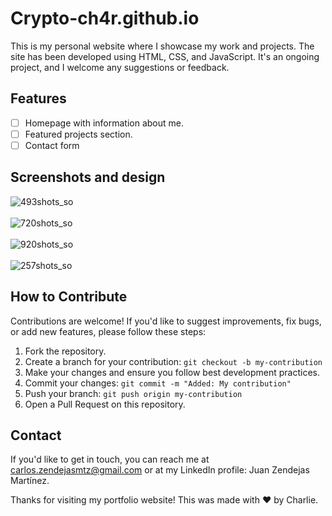 # Crypto-ch4r.github.io

This is my personal website where I showcase my work and projects. The site has been developed using HTML, CSS, and JavaScript. It's an ongoing project, and I welcome any suggestions or feedback.

## Features

- [ ] Homepage with information about me.
- [ ] Featured projects section.
- [ ] Contact form

## Screenshots and design

![493shots_so](https://github.com/Crypto-ch4r/Crypto-ch4r.github.io/assets/61950097/7831f493-5226-455c-9339-86f3424f37a2)
<br>
<br>
![720shots_so](https://github.com/Crypto-ch4r/Crypto-ch4r.github.io/assets/61950097/859f3a4b-6a47-43bd-a674-7cc920d51e89)
<br>
<br>
![920shots_so](https://github.com/Crypto-ch4r/Crypto-ch4r.github.io/assets/61950097/67ae55d4-6d2a-4b9e-ba38-77dd2fab3be4)
<br>
<br>
![257shots_so](https://github.com/Crypto-ch4r/Crypto-ch4r.github.io/assets/61950097/278cd122-0c69-4bba-90dc-7ce39d5efc4e)

## How to Contribute

Contributions are welcome! If you'd like to suggest improvements, fix bugs, or add new features, please follow these steps:

1. Fork the repository.
2. Create a branch for your contribution: `git checkout -b my-contribution`
3. Make your changes and ensure you follow best development practices.
4. Commit your changes: `git commit -m "Added: My contribution"`
5. Push your branch: `git push origin my-contribution`
6. Open a Pull Request on this repository.

## Contact

If you'd like to get in touch, you can reach me at carlos.zendejasmtz@gmail.com or at my LinkedIn profile: Juan Zendejas Martínez.

Thanks for visiting my portfolio website! This was made with :heart: by Charlie.
